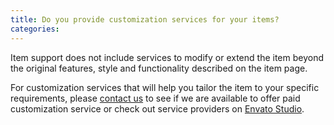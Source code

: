 ```yaml
---
title: Do you provide customization services for your items?
categories: 
---
```


Item support does not include services to modify or extend the item beyond the original features, style and functionality described on the item page. 

For customization services that will help you tailor the item to your specific requirements, please [contact us](https://themeforest.net/item/docs-responsive-documentation-manual-jekyll-theme/21131076/support) to see if we are available to offer paid customization service or check out service providers on [Envato Studio](https://studio.envato.com/).